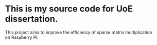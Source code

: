 # This is my source code for UoE dissertation.
This project aims to improve the efficiency of sparse matrix multiplication on Raspberry Pi.